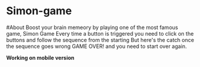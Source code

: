 # Simon-game
#About
  Boost your brain memeory by playing one of the most famous game, Simon Game
  Every time a button is triggered you need to click on the buttons and follow the sequence from the starting
  But here's the catch once the sequence goes wrong GAME OVER! and you need to start over again.

**Working on mobile version**  
